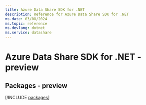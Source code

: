 ```yaml
---
title: Azure Data Share SDK for .NET
description: Reference for Azure Data Share SDK for .NET
ms.date: 03/08/2024
ms.topic: reference
ms.devlang: dotnet
ms.service: datashare
---
```

# Azure Data Share SDK for .NET - preview
## Packages - preview
[!INCLUDE [packages](data-share-index.md)]